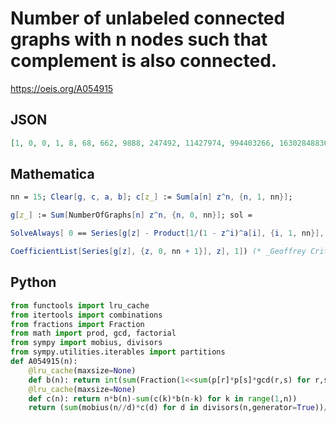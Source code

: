 # Number of unlabeled connected graphs with n nodes such that complement is also connected\.
https://oeis.org/A054915
## JSON
```JSON
[1, 0, 0, 1, 8, 68, 662, 9888, 247492, 11427974, 994403266, 163028488360, 50169784370486, 28952819268460634, 31368276315718175152, 63938104521922794457626, 245807799210635120355337360, 1787085725352186477232522962312, 24634233605674730786262294027930520]
```
## Mathematica
```Mathematica
nn = 15; Clear[g, c, a, b]; c[z_] := Sum[a[n] z^n, {n, 1, nn}];
```
```Mathematica
g[z_] := Sum[NumberOfGraphs[n] z^n, {n, 0, nn}]; sol =
```
```Mathematica
SolveAlways[ 0 == Series[g[z] - Product[1/(1 - z^i)^a[i], {i, 1, nn}], {z, 0, nn}], z]; 2*(Flatten[Table[a[n], {n, 1, nn}] /. sol]) - (Drop[
```
```Mathematica
CoefficientList[Series[g[z], {z, 0, nn + 1}], z], 1]) (* _Geoffrey Critzer_, Aug 12 2016 *)
```
## Python
```Python
from functools import lru_cache
from itertools import combinations
from fractions import Fraction
from math import prod, gcd, factorial
from sympy import mobius, divisors
from sympy.utilities.iterables import partitions
def A054915(n):
    @lru_cache(maxsize=None)
    def b(n): return int(sum(Fraction(1<<sum(p[r]*p[s]*gcd(r,s) for r,s in combinations(p.keys(),2))+sum((q>>1)*r+(q*r*(r-1)>>1) for q, r in p.items()),prod(q**r*factorial(r) for q, r in p.items())) for p in partitions(n)))
    @lru_cache(maxsize=None)
    def c(n): return n*b(n)-sum(c(k)*b(n-k) for k in range(1,n))
    return (sum(mobius(n//d)*c(d) for d in divisors(n,generator=True))//n<<1)-b(n) # _Chai Wah Wu_, Jul 03 2024
```
